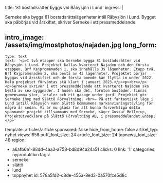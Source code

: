 title: '81 bostadsrätter byggs vid Råbysjön i Lund'
ingress: |
  <p>Serneke ska bygga 81 bostadsrättslägenheter intill Råbysjön i Lund. Bygget ska påbörjas vid årskiftet, skriver Serneke i ett pressmeddelande.
  </p>
  
intro_image: /assets/img/mostphotos/najaden.jpg
long_form:
  -
    type: text
    text: '<p>I två etapper ska Serneke bygga 81 bostadsrätter vid Råbysjön i Lund. Projektet kallas kvarteret Najaden och den första etappen, Brf Kajpromenaden 1, ska innehålla 39 lägenheter. Etapp två, Brf Kajpromenaden 2, ska bestå av 42 lägenheter. Projektet börjar byggas vid årsskiftet och de första boende kan flytta in under 2022. Hela projektet förväntas stå klart i januari 2023.</p><p><br></p><p>Serneke skriver i ett pressmeddelande att kvarteret Najaden ska bestå av sex byggnader. I husen ska det, förutom bostäder, finnas gemensamma ytor, lokaler och ett garage under jord. Projektet gör Serneke ihop med Slättö Förvaltning. <br>– På ett fantastiskt läge i Lund intill Råbysjön vann Slättö kommunens markanvisningstävling för några år sedan. Vi är nu glada för att kunna förverkliga detta spännande projekt tillsammans med Serneke, säger Gustaf Mellerup, Projektutvecklare på Slättö Förvaltning AB, i pressmeddelandet.&nbsp;</p>'
template: articles/article
sponsored: false
hide_from_home: false
artikel_typ: nyhet
views: 658
puff_font_size: 24
article_font_size: 24
topnews_font_size: 48
region:
  - a6afb6a1-88dd-4aa3-a758-bd8d94a24a51
clicks: 0
link: '1'
categories: nyproduktion
tags:
  - serneke
  - slättö
  - lund
  - toppnyhet
id: 578a5fd2-c8de-455a-8ed3-0a570fce5d8c
